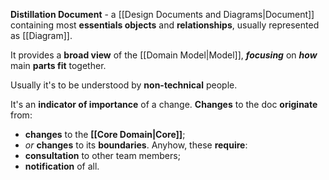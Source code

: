 **Distillation Document** - a [[Design Documents and Diagrams|Document]] containing most **essentials objects** and **relationships**, usually represented as [[Diagram]].

It provides a **broad view** of the [[Domain Model|Model]], ***focusing*** 
on ***how*** main **parts fit** together.

Usually it's to be understood by **non-technical** people.

It's an **indicator of importance** of a change.
**Changes** to the doc **originate** from:
- **changes** to the **[[Core Domain|Core]]**;
- *or* **changes** to its **boundaries**.
Anyhow, these **require**:
- **consultation** to other team members;
- **notification** of all.

